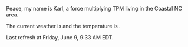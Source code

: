 Peace, my name is Karl, a force multiplying TPM living in the Coastal NC area.

The current weather is  and the temperature is .

Last refresh at Friday, June 9, 9:33 AM EDT.
